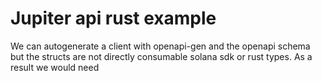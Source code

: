 # Jupiter api rust example

We can autogenerate a client with openapi-gen and the openapi schema but the structs are not directly consumable solana sdk or rust types. As a result we would need